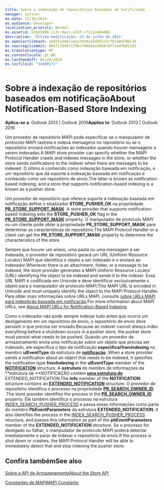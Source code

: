 ```yaml
---
title: Sobre a indexação de repositórios baseados em notificação
manager: soliver
ms.date: 11/16/2014
ms.audience: Developer
localization_priority: Normal
ms.assetid: b3685890-117c-9acc-e19f-cf22a349a088
description: 'Última modificação: 23 de julho de 2011'
ms.openlocfilehash: 3dd551dd0c1ea229381e5dd01c5cf6fa04790c30
ms.sourcegitcommit: 8657170d071f9bcf680aba50b9c07f2a4fb82283
ms.translationtype: MT
ms.contentlocale: pt-BR
ms.lasthandoff: 04/28/2019
ms.locfileid: "33409171"
---
```

# <a name="about-notification-based-store-indexing"></a><span data-ttu-id="c266c-103">Sobre a indexação de repositórios baseados em notificação</span><span class="sxs-lookup"><span data-stu-id="c266c-103">About Notification-Based Store Indexing</span></span>

  
  
<span data-ttu-id="c266c-104">**Aplica-se a**: Outlook 2013 | Outlook 2016</span><span class="sxs-lookup"><span data-stu-id="c266c-104">**Applies to**: Outlook 2013 | Outlook 2016</span></span> 
  
<span data-ttu-id="c266c-105">Um provedor de repositório MAPI pode especificar se o manipulador de protocolo MAPI rastreia e indexa mensagens no repositório ou se o repositório enviará notificações ao indexador quando houver mensagens a serem indexadas.</span><span class="sxs-lookup"><span data-stu-id="c266c-105">A MAPI store provider can specify whether the MAPI Protocol Handler crawls and indexes messages in the store, or whether the store sends notifications to the indexer when there are messages to be indexed.</span></span> <span data-ttu-id="c266c-106">O último é conhecido como indexação baseada em notificação, e um repositório que dá suporte à indexação baseada em notificação é conhecido como um repositório de envio.</span><span class="sxs-lookup"><span data-stu-id="c266c-106">The latter is known as notification-based indexing, and a store that supports notification-based indexing is a known as a pusher store.</span></span>
  
<span data-ttu-id="c266c-107">Um provedor de repositório que oferece suporte à indexação baseada em notificação define o sinalizador **STORE_PUSHER_OK** na propriedade **[PR_STORE_SUPPORT_MASK](pidtagstoresupportmask-canonical-property.md)** .</span><span class="sxs-lookup"><span data-stu-id="c266c-107">A store provider that supports notification-based indexing sets the **STORE_PUSHER_OK** flag in the **[PR_STORE_SUPPORT_MASK](pidtagstoresupportmask-canonical-property.md)** property.</span></span> <span data-ttu-id="c266c-108">O manipulador de protocolo MAPI ou um cliente pode obter a propriedade **PR_STORE_SUPPORT_MASK** para determinar as características do repositório.</span><span class="sxs-lookup"><span data-stu-id="c266c-108">The MAPI Protocol Handler or a client can get the **PR_STORE_SUPPORT_MASK** property to determine the characteristics of the store.</span></span> 
  
<span data-ttu-id="c266c-109">Sempre que houver um anexo, uma pasta ou uma mensagem a ser indexada, o provedor de repositório gerará um URL (Uniform Resource Locator) MAPI que identifica o objeto a ser indexado e o enviará ao indexador.</span><span class="sxs-lookup"><span data-stu-id="c266c-109">Whenever there is an attachment, folder, or a message to be indexed, the store provider generates a MAPI Uniform Resource Locator (URL) identifying the object to be indexed and sends it to the indexer.</span></span> <span data-ttu-id="c266c-110">Essa URL MAPI é codificada em Unicode e deve identificar exclusivamente o objeto para o manipulador de protocolo MAPI.</span><span class="sxs-lookup"><span data-stu-id="c266c-110">This MAPI URL is encoded in Unicode and must uniquely identify the object to the MAPI Protocol Handler.</span></span> <span data-ttu-id="c266c-111">Para obter mais informações sobre URLs MAPI, consulte [sobre URLs MAPI para indexAção baseada em notificação](about-mapi-urls-for-notification-based-indexing.md).</span><span class="sxs-lookup"><span data-stu-id="c266c-111">For more information about MAPI URLs, see [About MAPI URLs for Notification-Based Indexing](about-mapi-urls-for-notification-based-indexing.md).</span></span>
  
<span data-ttu-id="c266c-112">Como o indexador não pode sempre indexar tudo antes que ocorra um desligamento em um repositório de envio, o repositório de envio deve persistir o que precisa ser enviado.</span><span class="sxs-lookup"><span data-stu-id="c266c-112">Because an indexer cannot always index everything before a shutdown occurs in a pusher store, the pusher store must persist what needs to be pushed.</span></span> <span data-ttu-id="c266c-113">Quando um provedor de armazenamento envia uma notificação sobre um objeto que precisa ser indexado, ele especifica o tipo de notificação **especificarfnevindexing** no membro **ulEventType** da estrutura de **[notificação](notification.md)** .</span><span class="sxs-lookup"><span data-stu-id="c266c-113">When a store provider sends a notification about an object that needs to be indexed, it specifies the notification type **fnevIndexing** in the **ulEventType** member of the **[NOTIFICATION](notification.md)** structure.</span></span> <span data-ttu-id="c266c-114">A **estrutura** do membro de informações da \*\*estrutura de \*\*NOTIFICAÇÃO contém **[uma estrutura de ](extended_notification.md)** EXTENDED_NOTIFICATION.</span><span class="sxs-lookup"><span data-stu-id="c266c-114">The **info** member of the **NOTIFICATION** structure contains an **[EXTENDED_NOTIFICATION](extended_notification.md)** structure.</span></span> <span data-ttu-id="c266c-115">O provedor de repositório identifica o processo na propriedade **[PR_SEARCH_OWNER_ID](pidtagsearchownerid-canonical-property.md)** .</span><span class="sxs-lookup"><span data-stu-id="c266c-115">The store provider identifies the process in the **[PR_SEARCH_OWNER_ID](pidtagsearchownerid-canonical-property.md)** property.</span></span> <span data-ttu-id="c266c-116">Ele também identifica o processo na estrutura [INDEX_SEARCH_PUSHER_PROCESS](index_search_pusher_process.md) e passa essas informações como parte do membro **PbEventParameters** da estrutura **EXTENDED_NOTIFICATION** .</span><span class="sxs-lookup"><span data-stu-id="c266c-116">It also identifies the process in the [INDEX_SEARCH_PUSHER_PROCESS](index_search_pusher_process.md) structure, and passes this information as part of the **pbEventParameters** member of the **EXTENDED_NOTIFICATION** structure.</span></span> <span data-ttu-id="c266c-117">Se o processo for desligado ou falhar, o manipulador de protocolo MAPI poderá detectar imediatamente e parar de indexar o repositório de envio.</span><span class="sxs-lookup"><span data-stu-id="c266c-117">If the process is shut down or crashes, the MAPI Protocol Handler will be able to immediately detect that and stop indexing the pusher store.</span></span> 
  
## <a name="see-also"></a><span data-ttu-id="c266c-118">Confira também</span><span class="sxs-lookup"><span data-stu-id="c266c-118">See also</span></span>



[<span data-ttu-id="c266c-119">Sobre a API de Armazenamento</span><span class="sxs-lookup"><span data-stu-id="c266c-119">About the Store API</span></span>](about-the-store-api.md)
  
[<span data-ttu-id="c266c-120">Constantes de MAPI</span><span class="sxs-lookup"><span data-stu-id="c266c-120">MAPI Constants</span></span>](mapi-constants.md)

